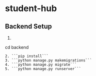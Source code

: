 # student-hub

## Backend Setup
1. ```console 
cd backend
```
2. ```pip install```
3. ```python manage.py makemigrations```
4. ```python manage.py migrate```
5. ```python manage.py runserver```